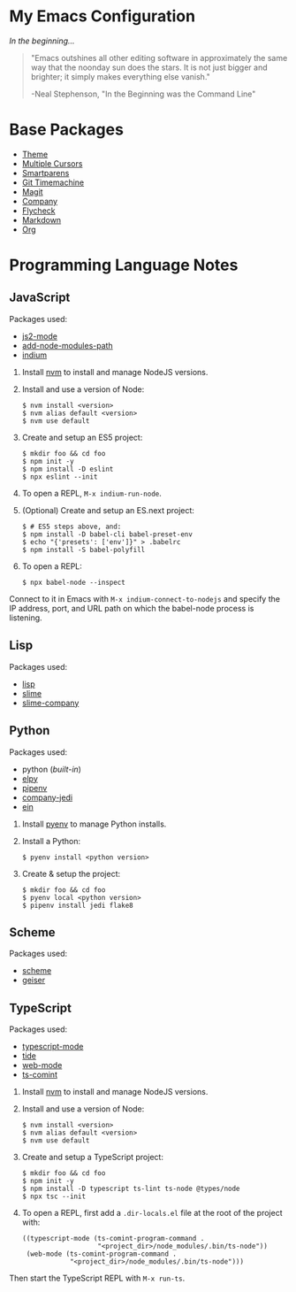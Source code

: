 # My Emacs Configuration

*In the beginning...*

> "Emacs outshines all other editing software in approximately the
> same way that the noonday sun does the stars.  It is not just bigger
> and brighter; it simply makes everything else vanish."
>
> -Neal Stephenson, "In the Beginning was the Command Line"

# Base Packages

* [Theme](https://github.com/purcell/color-theme-sanityinc-tomorrow)
* [Multiple Cursors](https://github.com/magnars/multiple-cursors.el)
* [Smartparens](https://github.com/Fuco1/smartparens)
* [Git Timemachine](https://gitlab.com/pidu/git-timemachine)
* [Magit](https://magit.vc/)
* [Company](https://company-mode.github.io/)
* [Flycheck](http://www.flycheck.org/en/latest/)
* [Markdown](https://github.com/jrblevin/markdown-mode/tree/b6de08a0f8517509ca2a08b0f9351c63eed4737d)
* [Org](https://orgmode.org/)

# Programming Language Notes

## JavaScript

Packages used:

* [js2-mode](https://github.com/mooz/js2-mode/)
* [add-node-modules-path](https://github.com/codesuki/add-node-modules-path)
* [indium](https://indium.readthedocs.io/en/latest/index.html)

1. Install [nvm](https://github.com/creationix/nvm) to install and manage NodeJS versions.

2. Install and use a version of Node:

    ```
    $ nvm install <version>
    $ nvm alias default <version>
    $ nvm use default
    ```

3. Create and setup an ES5 project:

    ```
    $ mkdir foo && cd foo
    $ npm init -y
    $ npm install -D eslint
    $ npx eslint --init
    ```

4. To open a REPL, `M-x indium-run-node`.

5. (Optional) Create and setup an ES.next project:

    ```
    $ # ES5 steps above, and:
    $ npm install -D babel-cli babel-preset-env
    $ echo "{'presets': ['env']}" > .babelrc
    $ npm install -S babel-polyfill
    ```

6. To open a REPL:

    ```
    $ npx babel-node --inspect
    ```

Connect to it in Emacs with `M-x indium-connect-to-nodejs` and specify
the IP address, port, and URL path on which the babel-node process is
listening.

## Lisp

Packages used:

* [lisp](*built-in*)
* [slime](https://common-lisp.net/project/slime/)
* [slime-company](https://github.com/anwyn/slime-company)

## Python

Packages used:

* python (*built-in*)
* [elpy](https://elpy.readthedocs.io/en/latest/index.html)
* [pipenv](https://github.com/pwalsh/pipenv.el)
* [company-jedi](https://github.com/syohex/emacs-company-jedi)
* [ein](http://millejoh.github.io/emacs-ipython-notebook/)

1. Install [pyenv](https://github.com/pyenv/pyenv) to manage Python installs.

2. Install a Python:

    ```
    $ pyenv install <python version>
    ```

3. Create & setup the project:

    ```
    $ mkdir foo && cd foo
    $ pyenv local <python version>
    $ pipenv install jedi flake8
    ```

## Scheme

Packages used:

* [scheme](*built-in*)
* [geiser](http://www.nongnu.org/geiser/)

## TypeScript

Packages used:

* [typescript-mode](https://github.com/ananthakumaran/typescript.el)
* [tide](https://github.com/ananthakumaran/tide)
* [web-mode](http://web-mode.org/)
* [ts-comint](https://github.com/josteink/ts-comint)

1. Install [nvm](https://github.com/creationix/nvm) to install and manage NodeJS versions.

2. Install and use a version of Node:

    ```
    $ nvm install <version>
    $ nvm alias default <version>
    $ nvm use default
    ```

3. Create and setup a TypeScript project:

    ```
    $ mkdir foo && cd foo
    $ npm init -y
    $ npm install -D typescript ts-lint ts-node @types/node
    $ npx tsc --init
    ```

4. To open a REPL, first add a `.dir-locals.el` file at the root of
the project with:

    ```
    ((typescript-mode (ts-comint-program-command .
                       "<project_dir>/node_modules/.bin/ts-node"))
     (web-mode (ts-comint-program-command .
                "<project_dir>/node_modules/.bin/ts-node")))
    ```

Then start the TypeScript REPL with `M-x run-ts`.
